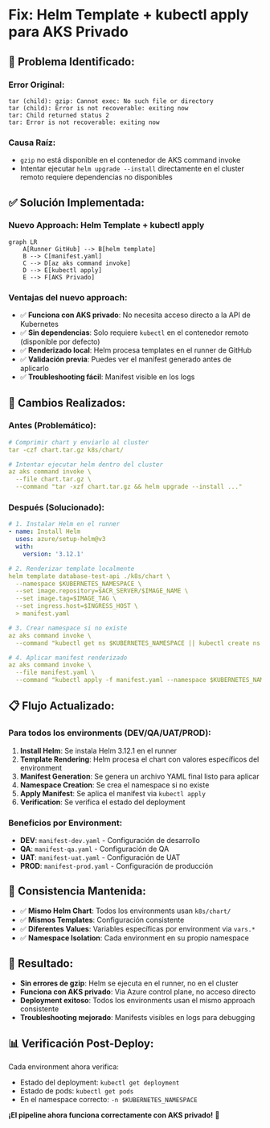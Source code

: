 # Fix: Helm Template + kubectl apply para AKS Privado

## 🐛 **Problema Identificado:**

### **Error Original:**

```
tar (child): gzip: Cannot exec: No such file or directory
tar (child): Error is not recoverable: exiting now
tar: Child returned status 2
tar: Error is not recoverable: exiting now
```

### **Causa Raíz:**

- `gzip` no está disponible en el contenedor de AKS command invoke
- Intentar ejecutar `helm upgrade --install` directamente en el cluster remoto requiere dependencias no disponibles

## ✅ **Solución Implementada:**

### **Nuevo Approach: Helm Template + kubectl apply**

```mermaid
graph LR
    A[Runner GitHub] --> B[helm template]
    B --> C[manifest.yaml]
    C --> D[az aks command invoke]
    D --> E[kubectl apply]
    E --> F[AKS Privado]
```

### **Ventajas del nuevo approach:**

- ✅ **Funciona con AKS privado**: No necesita acceso directo a la API de Kubernetes
- ✅ **Sin dependencias**: Solo requiere `kubectl` en el contenedor remoto (disponible por defecto)
- ✅ **Renderizado local**: Helm procesa templates en el runner de GitHub
- ✅ **Validación previa**: Puedes ver el manifest generado antes de aplicarlo
- ✅ **Troubleshooting fácil**: Manifest visible en los logs

## 🔧 **Cambios Realizados:**

### **Antes (Problemático):**

```yaml
# Comprimir chart y enviarlo al cluster
tar -czf chart.tar.gz k8s/chart/

# Intentar ejecutar helm dentro del cluster
az aks command invoke \
  --file chart.tar.gz \
  --command "tar -xzf chart.tar.gz && helm upgrade --install ..."
```

### **Después (Solucionado):**

```yaml
# 1. Instalar Helm en el runner
- name: Install Helm
  uses: azure/setup-helm@v3
  with:
    version: '3.12.1'

# 2. Renderizar template localmente
helm template database-test-api ./k8s/chart \
  --namespace $KUBERNETES_NAMESPACE \
  --set image.repository=$ACR_SERVER/$IMAGE_NAME \
  --set image.tag=$IMAGE_TAG \
  --set ingress.host=$INGRESS_HOST \
  > manifest.yaml

# 3. Crear namespace si no existe
az aks command invoke \
  --command "kubectl get ns $KUBERNETES_NAMESPACE || kubectl create ns $KUBERNETES_NAMESPACE"

# 4. Aplicar manifest renderizado
az aks command invoke \
  --file manifest.yaml \
  --command "kubectl apply -f manifest.yaml --namespace $KUBERNETES_NAMESPACE --validate=false"
```

## 📋 **Flujo Actualizado:**

### **Para todos los environments (DEV/QA/UAT/PROD):**

1. **Install Helm**: Se instala Helm 3.12.1 en el runner
2. **Template Rendering**: Helm procesa el chart con valores específicos del environment
3. **Manifest Generation**: Se genera un archivo YAML final listo para aplicar
4. **Namespace Creation**: Se crea el namespace si no existe
5. **Apply Manifest**: Se aplica el manifest via `kubectl apply`
6. **Verification**: Se verifica el estado del deployment

### **Beneficios por Environment:**

- **DEV**: `manifest-dev.yaml` - Configuración de desarrollo
- **QA**: `manifest-qa.yaml` - Configuración de QA
- **UAT**: `manifest-uat.yaml` - Configuración de UAT
- **PROD**: `manifest-prod.yaml` - Configuración de producción

## 🎯 **Consistencia Mantenida:**

- ✅ **Mismo Helm Chart**: Todos los environments usan `k8s/chart/`
- ✅ **Mismos Templates**: Configuración consistente
- ✅ **Diferentes Values**: Variables específicas por environment via `vars.*`
- ✅ **Namespace Isolation**: Cada environment en su propio namespace

## 🚀 **Resultado:**

- **Sin errores de gzip**: Helm se ejecuta en el runner, no en el cluster
- **Funciona con AKS privado**: Via Azure control plane, no acceso directo
- **Deployment exitoso**: Todos los environments usan el mismo approach consistente
- **Troubleshooting mejorado**: Manifests visibles en logs para debugging

## 📊 **Verificación Post-Deploy:**

Cada environment ahora verifica:

- Estado del deployment: `kubectl get deployment`
- Estado de pods: `kubectl get pods`
- En el namespace correcto: `-n $KUBERNETES_NAMESPACE`

**¡El pipeline ahora funciona correctamente con AKS privado!** 🎉
